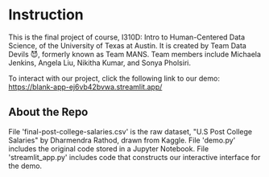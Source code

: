 # Instruction

This is the final project of course, I310D: Intro to Human-Centered Data Science, of the University of Texas at Austin.
It is created by Team Data Devils 😈, formerly known as Team MANS. Team members include Michaela Jenkins, Angela Liu, Nikitha Kumar, and Sonya Pholsiri.

To interact with our project, click the following link to our demo: https://blank-app-ej6vb42bvwa.streamlit.app/

## About the Repo
File 'final-post-college-salaries.csv' is the raw dataset, "U.S Post College Salaries" by Dharmendra Rathod, drawn from Kaggle.
File 'demo.py' includes the original code stored in a Jupyter Notebook.
File 'streamlit_app.py' includes code that constructs our interactive interface for the demo.
